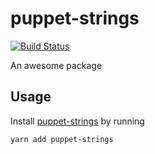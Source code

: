 # puppet-strings
[![Build Status](https://travis-ci.org/splayd/puppet-strings.svg?branch=master)](https://travis-ci.org/splayd/puppet-strings)

An awesome package

## Usage
Install [puppet-strings](https://yarnpkg.com/en/package/puppet-strings)
by running

```sh
yarn add puppet-strings
```
